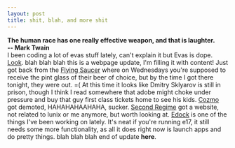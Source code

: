 ```yaml
--- 
layout: post
title: shit, blah, and more shit
---
```

<B>The human race has one really effective weapon, and that is laughter.
<BR>-- Mark Twain</B></BR>  I been coding a lot of evas stuff lately, can't explain it but Evas is dope.  <a href="/images/cork.jpg">Look</a>.  blah blah blah this is a webpage update, I'm filling it with content!  Just got back from the <a href="http://www.beerknurd.com">Flying Saucer</a> where on Wednesdays you're supposed to receive the pint glass of their beer of choice, but by the time I got there tonight, they were out. =(  At this time it looks like Dmitry Sklyarov is still in prison, though I think I read somewhere that adobe might choke under pressure and buy that guy first class tickets home to see his kids. <a href="http://www.cozmo85.net">Cozmo</a> got demoted, HAHAHAHAAHAHA, sucker.  <a href="http://www.secondregime.com">Second Regime</a> got a website, not related to lunix or me anymore, but worth looking at.  <a href="/edock">Edock</a> is one of the things I've been working on lately.  It's neat if you're running e17, it still needs some more functionality, as all it does right now is launch apps and do pretty things.  blah blah blah end of update <B>here</B>.
